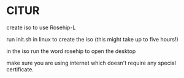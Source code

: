 # CITUR
create iso to use Rosehip-L

run init.sh in linux to create the iso (this might take up to five hours!)

in the iso run the word rosehip to open the desktop

make sure you are using internet which doesn't require any special certificate.
